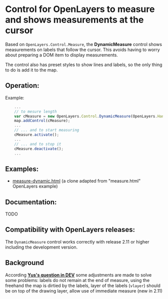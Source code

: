 Control for OpenLayers to measure and shows measurements at the cursor
======================================================================

Based on `OpenLayers.Control.Measure`, the **DynamicMeasure** control shows
measurements on labels that follow the cursor. This avoids having to worry
about preparing a DOM item to display measurements.

The control also has preset styles to show lines and labels, so the only thing
to do is add it to the map.

Operation:
---------

Example:

```javascript
    ...
    // to mesure length
    var cMeasure = new OpenLayers.Control.DynamicMeasure(OpenLayers.Handler.Path);
    map.addControl(cMeasure);
    ...
    // ... and to start measuring
    cMeasure.activate();
    ...
    // ... and to stop it
    cMeasure.deactivate();
    ...
```

Examples:
---------
 * [measure-dynamic.html](http://jorix.github.com/OL-DynamicMeasure/examples/measure-dynamic.html) (a clone adapted from "measure.html" OpenLayers example)


Documentation:
--------------
TODO

Compatibility with OpenLayers releases:
---------------------------------------
The `DynamicMeasure` control works correctly with release 2.11 or higher
including the development version.

Background
----------
According [**Yus's question in DEV**](http://osgeo-org.1803224.n2.nabble.com/Adding-Segment-Length-to-Path-tc7029815.html)
some adjustments are made to solve some problems: 
labels do not remain at the end of measure,
using the freehand the map is dirtied by the labels,
layer of the labels (`vlayer`) should be on top of the drawing layer,
allow use of immediate measure (new in 2.11) 
